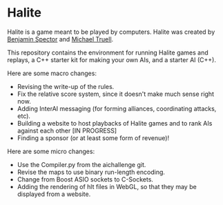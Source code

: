 # Halite

Halite is a game meant to be played by computers. Halite was created by [Benjamin Spector](https://github.com/Sydriax "Benjamin Spector") and [Michael Truell](https://github.com/truell20 "Michael Truell").

This repository contains the environment for running Halite games and replays, a C++ starter kit for making your own AIs, and a starter AI (C++).

Here are some macro changes:
 - Revising the write-up of the rules.
 - Fix the relative score system, since it doesn't make much sense right now.
 - Adding InterAI messaging (for forming alliances, coordinating attacks, etc).
 - Building a website to host playbacks of Halite games and to rank AIs against each other [IN PROGRESS]
 - Finding a sponsor (or at least some form of revenue)!

Here are some micro changes:
 - Use the Compiler.py from the aichallenge git.
 - Revise the maps to use binary run-length encoding.
 - Change from Boost ASIO sockets to C-Sockets.
 - Adding the rendering of hlt files in WebGL, so that they may be displayed from a website.

